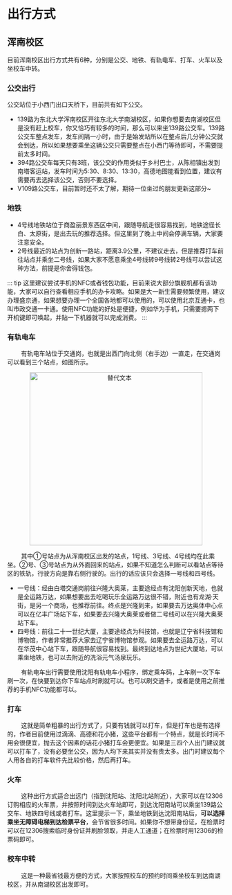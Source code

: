 # 出行方式
## 浑南校区
目前浑南校区出行方式共有6种，分别是公交、地铁、有轨电车、打车、火车以及坐校车中转。
### 公交出行
公交站位于小西门出口天桥下，目前共有如下公交。

 - 139路为东北大学浑南校区开往东北大学南湖校区，如果你想要去南湖校区但是没有赶上校车，你又恰巧有较多的时间，那么可以来坐139路公交车。139路公交车整点发车，发车间隔一小时，由于是始发站所以在整点后几分钟公交就会到达，所以如果想要乘坐这辆公交只需要整点在小西门等待即可，不需要提前太多时间。
 - 394路公交车每天只有3班，该公交的作用类似于乡村巴士，从陈相镇出发到南塔客运站，发车时间为5:30、8:30、13:30，高德地图能看到位置，建议有需要再去选择该公交，否则不要选择。
 - V109路公交车，目前暂时还不太了解，期待一位坐过的朋友更新这部分~

### 地铁

 - 4号线地铁站位于商盈丽景东西区中间，跟随导航走很容易找到，地铁途径长白、太原街，是出去玩的推荐选择。但这里到了晚上中间会停满车辆，大家要注意安全。
 - 2号线最近的站点为创新一路站，距离3.9公里，不建议走去，但是推荐打车前往站点并乘坐二号线，如果大家不愿意乘坐4号线转9号线转2号线可以尝试这种方法，前提是你舍得钱包。

::: tip
这里建议尝试手机的NFC或者钱包功能，目前来说大部分旗舰机都有该功能，大家可以自行查看相应手机的办卡攻略。如果是大一新生需要频繁使用，建议办理盛京通，如果想要办理一个全国各地都可以使用的，可以使用北京互通卡，也叫市政交通一卡通。使用NFC功能的好处是便捷，例如华为手机，只需要摁两下开机键即可唤起，并贴一下机器就可以完成消费。
:::
### 有轨电车
 
&emsp; &emsp;有轨电车站位于交通岗，也就是出西门向北侧（右手边）一直走，在交通岗可以看到三个站点，如图所示。

<p align="center">
  <img src="/Tramway.png" alt="替代文本" width="400">
</p>

 
&emsp; &emsp;其中①号站点为从浑南校区出发的站点，1号线、3号线、4号线均在此乘坐。②号、③号站点为从外面回来的站点，如果不知道怎么判断可以看站点等待区的铁轨，行驶方向是靠右侧行驶的。出行的话应该只会选择一号线和四号线。

 - 一号线：经由白塔交通岗前往兴隆大奥莱，主要途经点有沈阳创新天地，也就是全运路万达，如果想要出去吃喝玩乐全运路万达很不错，附近也有龙湖·天街，是另一个商场，也推荐前往。终点是兴隆到来，如果要去万达奥体中心点可以在亿丰广场站下车，如果要去兴隆大奥莱或者做二号线可以在兴隆大奥莱站下车。
 - 四号线：前往二十一世纪大厦，主要途经点为科技馆，也就是辽宁省科技馆和博物馆，作者非常推荐大家去辽宁省博物馆参观。如果要去全运路万达，可以在华茂中心站下车，跟随导航很容易找到。最终到达地点为世纪大厦站，可以乘坐地铁，也可以去附近的洗浴元气汤泉玩乐。
 
&emsp; &emsp;有轨电车出行需要使用沈阳有轨电车小程序，绑定乘车码，上车刷一次下车刷一次，在快要到达你下车站点时刷就可以。也可以刷交通卡，或者是使用之前推荐的手机NFC功能都可以。

### 打车

&emsp; &emsp;这就是简单粗暴的出行方式了，只要有钱就可以打车，但是打车也是有选择的，作者目前使用过滴滴、高德和花小猪，这些平台都有一个特点，就是长时间不用会很便宜，抛去这个因素的话花小猪打车会更便宜。如果是三四个人出门建议就可以打车了，没有必要坐公交，因为人均下来其实并没有贵太多。出门时建议每个人用各自的打车软件先比较价格，然后再打车。

### 火车

&emsp; &emsp;这种出行方式适合出远门（指到沈阳站、沈阳北站附近），大家可以在12306订购相应的火车票，并按照时间到达火车站即可，到达沈阳南站可以乘坐139路公交车、地铁四号线或者打车。这里提示一下，乘坐地铁到达沈阳南站后，**可以选择乘坐无障碍电梯到达检票平台**，会节省很多时间。如果你不想带身份证，在检票时可以在12306搜索临时身份证并刷脸领取，并走人工通道；在检票时用12306的检票码即可。

### 校车中转

&emsp; &emsp;这是一种最省钱最方便的方式，大家按照校车的预约时间乘坐校车到达南湖校区，并从南湖校区出发即可。


